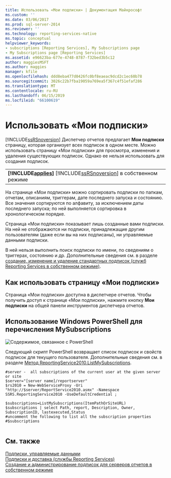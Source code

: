 ```yaml
---
title: Использовать «Мои подписки» | Документация Майкрософт
ms.custom: ''
ms.date: 03/06/2017
ms.prod: sql-server-2014
ms.reviewer: ''
ms.technology: reporting-services-native
ms.topic: conceptual
helpviewer_keywords:
- subscriptions [Reporting Services], My Subscriptions page
- My Subscriptions page [Reporting Services]
ms.assetid: e96623ba-677e-4748-8787-f32bed3b5c12
author: maggiesMSFT
ms.author: maggies
manager: kfile
ms.openlocfilehash: ddd8eba477d0426fc0bf8eaeac9dcd2c1ec60b78
ms.sourcegitcommit: 3026c22b7fba19059a769ea5f367c4f51efaf286
ms.translationtype: MT
ms.contentlocale: ru-RU
ms.lasthandoff: 06/15/2019
ms.locfileid: "66100619"
---
```

# <a name="use-my-subscriptions"></a>Использовать «Мои подписки»
  [!INCLUDE[ssRSnoversion](../../../includes/ssrsnoversion-md.md)] Диспетчер отчетов предлагает **Мои подписки** страницу, которая организует всех подписок в одном месте. Можно использовать страницу «Мои подписки» для просмотра, изменения и удаления существующих подписок. Однако ее нельзя использовать для создания подписок.  
  
||  
|-|  
|**[!INCLUDE[applies](../../includes/applies-md.md)]**  [!INCLUDE[ssRSnoversion](../../../includes/ssrsnoversion-md.md)] в собственном режиме|  
  
 На странице «Мои подписки» можно сортировать подписки по папкам, отчетам, описаниям, триггерам, дате последнего запуска и состоянию. Все значения сортируются по алфавиту, за исключением даты последнего запуска; по ней выполняется сортировка в хронологическом порядке.  
  
 Страница «Мои подписки» показывает лишь созданные вами подписки. На ней не отображаются ни подписки, принадлежащие другим пользователям (даже если вы на них подписаны), ни управляемые данными подписки.  
  
 В ней нельзя выполнить поиск подписки по имени, по сведениям о триггерах, состоянию и др. Дополнительные сведения см. в разделе [создание, изменение и удаление стандартных подписок &#40;служб Reporting Services в собственном режиме&#41;](create-and-manage-subscriptions-for-native-mode-report-servers.md).  
  
## <a name="how-to-use-my-subscriptions"></a>Как использовать страницу «Мои подписки»  
 Страница «Мои подписки» доступна в диспетчере отчетов. Чтобы получить доступ к странице «Мои подписки», нажмите кнопку **Мои подписки** на общей панели инструментов диспетчера отчетов.  
  
## <a name="use-windows-powershell-to-list-mysubscriptions"></a>Использование Windows PowerShell для перечисления MySubscriptions  
 ![Содержимое, связанное с PowerShell](../media/rs-powershellicon.jpg "Содержимое, связанное с PowerShell")  
  
 Следующий скрипт PowerShell возвращает список подписок и свойств подписок для текущего пользователя. Дополнительные сведения см. в разделе [Метод ReportingService2010.ListMySubscriptions](https://technet.microsoft.com/library/reportservice2010.reportingservice2010.listmysubscriptions.aspx).  
  
```  
#server -  all subscriptions of the current user at the given server or site  
$server="[server name]/reportserver"  
$rs2010 = New-WebServiceProxy -Uri "http://$server/ReportService2010.asmx" -Namespace SSRS.ReportingService2010 -UseDefaultCredential ;  
  
$subscriptions=ListMySubscriptions(ItemPathOrSiteURL)  
$subscriptions | select Path, report, Description, Owner, SubscriptionID, lastexecuted,Status  
#uncomment the following to list all the subscription properties  
#$subscriptions  
  
```  
  
## <a name="see-also"></a>См. также  
 [Подписки, управляемые данными](data-driven-subscriptions.md)   
 [Подписки и доставка (службы Reporting Services)](subscriptions-and-delivery-reporting-services.md)   
 [Создание и администрирование подписок для серверов отчетов в собственном режиме](../create-manage-subscriptions-native-mode-report-servers.md)  
  
  
